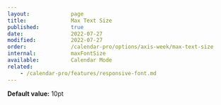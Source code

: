 ```yaml
---
layout:             page
title:              Max Text Size
published:          true
date:               2022-07-27
modified:           2022-07-27
order:              /calendar-pro/options/axis-week/max-text-size
internal:           maxFontSize
available:          Calendar Mode
related:
    - /calendar-pro/features/responsive-font.md
---
```

**Default value:** 10pt
